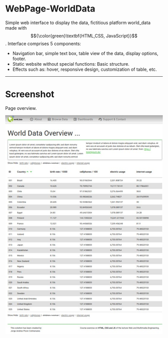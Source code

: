 # WebPage-WorldData
Simple web interface to display the data, fictitious platform world_data made with $${\color{green}\textbf{HTML,CSS, JavaScript}}$$.
Interface comprises 5 components:
+ Navigation bar, simple text box, table view of the data, display options, footer.
+ Static website without special functions: Basic structure.
+ Effects such as: hover, responsive design, customization of table, etc.

---
# Screenshot
Page overview.

![image_alt](https://github.com/jorgepiconjr/WebPage-WorldData/blob/51d59756a9bb59b4fb2654aadd3bc1c56716fb79/screenshot.jpg)
